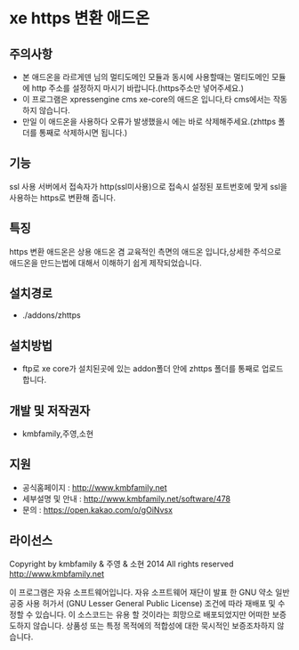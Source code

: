 xe https 변환 애드온
=======================
## 주의사항 ##
 - 본 애드온을 라르게덴 님의 멀티도메인 모듈과 동시에 사용할때는 멀티도메인 모듈에 http 주소를 설정하지 마시기 바랍니다.(https주소만 넣어주세요.) 
 - 이 프로그램은 xpressengine cms xe-core의 애드온 입니다,타 cms에서는 작동하지 않습니다.
 - 만일 이 애드온을 사용하다 오류가 발생했을시 에는 바로 삭제해주세요.(zhttps 폴더를 통째로 삭제하시면 됩니다.)
## 기능 ##
ssl 사용 서버에서 접속자가 http(ssl미사용)으로 접속시 설정된 포트번호에 맞게 ssl을 사용하는 https로 변환해 줍니다.
## 특징 ##
https 변환 애드온은 상용 애드온 겸 교육적인 측면의 애드온 입니다,상세한 주석으로 애드온을 만드는법에 대해서 이해하기 쉽게 제작되었습니다.
## 설치경로 ##
- ./addons/zhttps
## 설치방법 ##
- ftp로 xe core가 설치된곳에 있는 addon폴더 안에 zhttps 폴더를 통째로 업로드 합니다.
## 개발 및 저작권자 ##
- kmbfamily,주영,소현
## 지원 ##
 - 공식홈페이지 : http://www.kmbfamily.net
 - 세부설명 및 안내 : http://www.kmbfamily.net/software/478
 - 문의 : https://open.kakao.com/o/gOiNvsx
## 라이선스 ##
Copyright by kmbfamily & 주영 & 소현 2014 All rights reserved http://www.kmbfamily.net

이 프로그램은 자유 소프트웨어입니다. 자유 소프트웨어 재단이 발표 한 GNU 약소 일반 공중 사용 허가서 (GNU Lesser General Public License) 조건에 따라 재배포 및 수정할 수 있습니다. 이 소스코드는 유용 할 것이라는 희망으로 배포되었지만 어떠한 보증도하지 않습니다. 상품성 또는 특정 목적에의 적합성에 대한 묵시적인 보증조차하지 않습니다.
